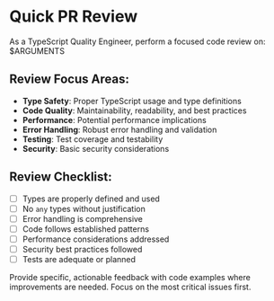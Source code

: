 # Quick PR Review

As a TypeScript Quality Engineer, perform a focused code review on: $ARGUMENTS

## Review Focus Areas:

- **Type Safety**: Proper TypeScript usage and type definitions
- **Code Quality**: Maintainability, readability, and best practices
- **Performance**: Potential performance implications
- **Error Handling**: Robust error handling and validation
- **Testing**: Test coverage and testability
- **Security**: Basic security considerations

## Review Checklist:

- [ ] Types are properly defined and used
- [ ] No `any` types without justification
- [ ] Error handling is comprehensive
- [ ] Code follows established patterns
- [ ] Performance considerations addressed
- [ ] Security best practices followed
- [ ] Tests are adequate or planned

Provide specific, actionable feedback with code examples where improvements are
needed. Focus on the most critical issues first.
